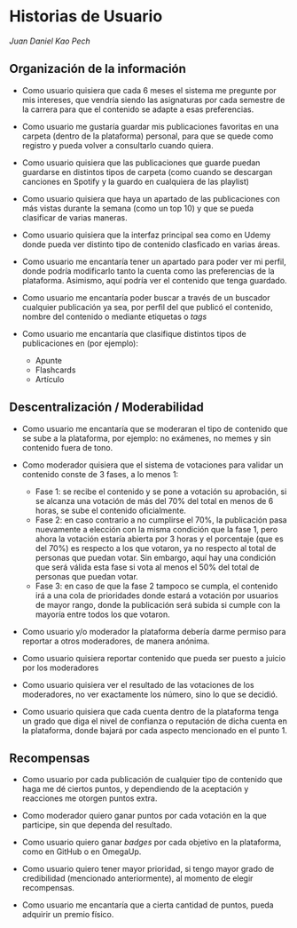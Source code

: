 # Historias de Usuario

*Juan Daniel Kao Pech*

## Organización de la información

* Como usuario quisiera que cada 6 meses el sistema me pregunte por mis intereses, que vendría siendo las asignaturas por cada semestre de la carrera para que el contenido se adapte a esas preferencias.

* Como usuario me gustaría guardar mis publicaciones favoritas en una carpeta (dentro de la plataforma) personal, para que se quede como registro y pueda volver a consultarlo cuando quiera.

* Como usuario quisiera que las publicaciones que guarde puedan guardarse en distintos tipos de carpeta (como cuando se descargan canciones en Spotify y la guardo en cualquiera de las playlist)

* Como usuario quisiera que haya un apartado de las publicaciones con más vistas durante la semana (como un top 10) y que se pueda clasificar de varias maneras.

* Como usuario quisiera que la interfaz principal sea como en Udemy donde pueda ver distinto tipo de contenido clasficado en varias áreas.

* Como usuario me encantaría tener un apartado para poder ver mi perfil, donde podría modificarlo tanto la cuenta como las preferencias de la plataforma. Asimismo, aquí podría ver el contenido que tenga guardado.

* Como usuario me encantaría poder buscar a través de un buscador cualquier publicación ya sea, por perfil del que publicó el contenido, nombre del contenido o mediante etiquetas o *tags*

* Como usuario me encantaría que clasifique distintos tipos de publicaciones en (por ejemplo):
    * Apunte
    * Flashcards
    * Artículo

## Descentralización / Moderabilidad

* Como usuario me encantaría que se moderaran el tipo de contenido que se sube a la plataforma, por ejemplo: no exámenes, no memes y sin contenido fuera de tono.

* Como moderador quisiera que el sistema de votaciones para validar un contenido conste de 3 fases, a lo menos 1:
    * Fase 1: se recibe el contenido y se pone a votación su aprobación, si se alcanza una votación de más del 70% del total en menos de 6 horas, se sube el contenido oficialmente.
    * Fase 2: en caso contrario a no cumplirse el 70%, la publicación pasa nuevamente a elección con la misma condición que la fase 1, pero ahora la votación estaría abierta por 3 horas y el porcentaje (que es del 70%) es respecto a los que votaron, ya no respecto al total de personas que puedan votar. Sin embargo, aquí hay una condición que será válida esta fase si vota al menos el 50% del total de personas que puedan votar.
    * Fase 3: en caso de que la fase 2 tampoco se cumpla, el contenido irá a una cola de prioridades donde estará a votación por usuarios de mayor rango, donde la publicación será subida si cumple con la mayoría entre todos los que votaron.

* Como usuario y/o moderador la plataforma debería darme permiso para reportar a otros moderadores, de manera anónima.

* Como usuario quisiera reportar contenido que pueda ser puesto a juicio por los moderadores

* Como usuario quisiera ver el resultado de las votaciones de los moderadores, no ver exactamente los número, sino lo que se decidió.

* Como usuario quisiera que cada cuenta dentro de la plataforma tenga un grado que diga el nivel de confianza o reputación de dicha cuenta en la plataforma, donde bajará por cada aspecto mencionado en el punto 1.


## Recompensas

* Como usuario por cada publicación de cualquier tipo de contenido que haga me dé ciertos puntos, y dependiendo de la aceptación y reacciones me otorgen puntos extra.

* Como moderador quiero ganar puntos por cada votación en la que participe, sin que dependa del resultado.

* Como usuario quiero ganar *badges* por cada objetivo en la plataforma, como en GitHub o en OmegaUp.

* Como usuario quiero tener mayor prioridad, si tengo mayor grado de credibilidad (mencionado anteriormente), al momento de elegir recompensas.

* Como usuario me encantaría que a cierta cantidad de puntos, pueda adquirir un premio físico.